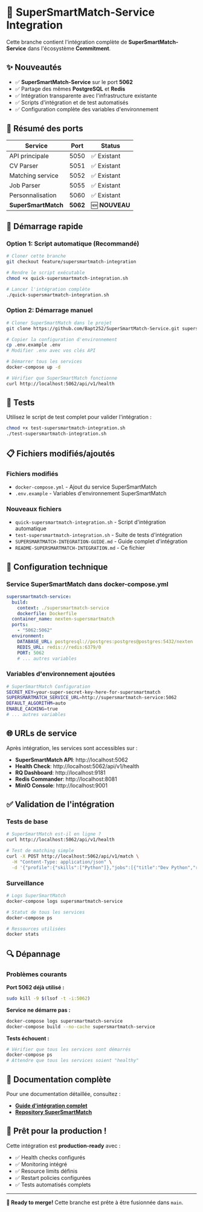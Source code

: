 # 🚀 SuperSmartMatch-Service Integration

Cette branche contient l'intégration complète de **SuperSmartMatch-Service** dans l'écosystème **Commitment**.

## ✨ Nouveautés

- ✅ **SuperSmartMatch-Service** sur le port **5062**
- ✅ Partage des mêmes **PostgreSQL** et **Redis**
- ✅ Intégration transparente avec l'infrastructure existante 
- ✅ Scripts d'intégration et de test automatisés
- ✅ Configuration complète des variables d'environnement

## 🎯 Résumé des ports

| Service | Port | Status |
|---------|------|--------|
| API principale | 5050 | ✅ Existant |
| CV Parser | 5051 | ✅ Existant |
| Matching service | 5052 | ✅ Existant |
| Job Parser | 5055 | ✅ Existant |
| Personnalisation | 5060 | ✅ Existant |
| **SuperSmartMatch** | **5062** | 🆕 **NOUVEAU** |

## 🚀 Démarrage rapide

### Option 1: Script automatique (Recommandé)

```bash
# Cloner cette branche
git checkout feature/supersmartmatch-integration

# Rendre le script exécutable
chmod +x quick-supersmartmatch-integration.sh

# Lancer l'intégration complète
./quick-supersmartmatch-integration.sh
```

### Option 2: Démarrage manuel

```bash
# Cloner SuperSmartMatch dans le projet
git clone https://github.com/Bapt252/SuperSmartMatch-Service.git supersmartmatch-service

# Copier la configuration d'environnement
cp .env.example .env
# Modifier .env avec vos clés API

# Démarrer tous les services
docker-compose up -d

# Vérifier que SuperSmartMatch fonctionne
curl http://localhost:5062/api/v1/health
```

## 🧪 Tests

Utilisez le script de test complet pour valider l'intégration :

```bash
chmod +x test-supersmartmatch-integration.sh
./test-supersmartmatch-integration.sh
```

## 📋 Fichiers modifiés/ajoutés

### Fichiers modifiés
- `docker-compose.yml` - Ajout du service SuperSmartMatch
- `.env.example` - Variables d'environnement SuperSmartMatch

### Nouveaux fichiers
- `quick-supersmartmatch-integration.sh` - Script d'intégration automatique
- `test-supersmartmatch-integration.sh` - Suite de tests d'intégration
- `SUPERSMARTMATCH-INTEGRATION-GUIDE.md` - Guide complet d'intégration
- `README-SUPERSMARTMATCH-INTEGRATION.md` - Ce fichier

## 🔧 Configuration technique

### Service SuperSmartMatch dans docker-compose.yml

```yaml
supersmartmatch-service:
  build:
    context: ./supersmartmatch-service
    dockerfile: Dockerfile
  container_name: nexten-supersmartmatch
  ports:
    - "5062:5062"
  environment:
    DATABASE_URL: postgresql://postgres:postgres@postgres:5432/nexten
    REDIS_URL: redis://redis:6379/0
    PORT: 5062
    # ... autres variables
```

### Variables d'environnement ajoutées

```bash
# SuperSmartMatch Configuration
SECRET_KEY=your-super-secret-key-here-for-supersmartmatch
SUPERSMARTMATCH_SERVICE_URL=http://supersmartmatch-service:5062
DEFAULT_ALGORITHM=auto  
ENABLE_CACHING=true
# ... autres variables
```

## 🌐 URLs de service

Après intégration, les services sont accessibles sur :

- **SuperSmartMatch API**: http://localhost:5062
- **Health Check**: http://localhost:5062/api/v1/health  
- **RQ Dashboard**: http://localhost:9181
- **Redis Commander**: http://localhost:8081
- **MinIO Console**: http://localhost:9001

## ✅ Validation de l'intégration

### Tests de base

```bash
# SuperSmartMatch est-il en ligne ?
curl http://localhost:5062/api/v1/health

# Test de matching simple
curl -X POST http://localhost:5062/api/v1/match \
  -H "Content-Type: application/json" \
  -d '{"profile":{"skills":["Python"]},"jobs":[{"title":"Dev Python","requirements":["Python"]}]}'
```

### Surveillance

```bash
# Logs SuperSmartMatch
docker-compose logs supersmartmatch-service

# Statut de tous les services  
docker-compose ps

# Ressources utilisées
docker stats
```

## 🔍 Dépannage

### Problèmes courants

**Port 5062 déjà utilisé :**
```bash
sudo kill -9 $(lsof -t -i:5062)
```

**Service ne démarre pas :**
```bash
docker-compose logs supersmartmatch-service
docker-compose build --no-cache supersmartmatch-service
```

**Tests échouent :**
```bash
# Vérifier que tous les services sont démarrés
docker-compose ps
# Attendre que tous les services soient "healthy"
```

## 📖 Documentation complète

Pour une documentation détaillée, consultez :
- **[Guide d'intégration complet](SUPERSMARTMATCH-INTEGRATION-GUIDE.md)**
- **[Repository SuperSmartMatch](https://github.com/Bapt252/SuperSmartMatch-Service)**

## 🎉 Prêt pour la production !

Cette intégration est **production-ready** avec :
- ✅ Health checks configurés  
- ✅ Monitoring intégré
- ✅ Resource limits définis
- ✅ Restart policies configurées
- ✅ Tests automatisés complets

---

**🚢 Ready to merge!** Cette branche est prête à être fusionnée dans `main`.